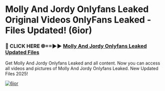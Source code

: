 # Molly And Jordy Onlyfans Leaked Original Videos 0nlyFans Leaked - Files Updated! (6ior)

<h3>🔴 CLICK HERE 🌐==►► <a href="https://tinyurl.com/4seja8ks" rel="nofollow">Molly And Jordy Onlyfans Leaked Updated Files</a></h3>

Get Molly And Jordy Onlyfans Leaked and all content. Now you can access all videos and pictures of Molly And Jordy Onlyfans Leaked. New Updated Files 2025!

[![6ior](https://i.imgur.com/EWjZXRe.gif)](https://tinyurl.com/4seja8ks)
